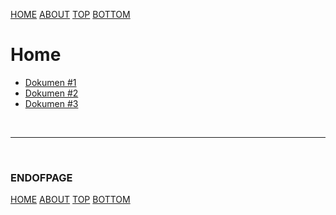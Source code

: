 ---
---

[HOME](index.md)
[ABOUT](README.md)
[TOP](#)
[BOTTOM](#endofpage)

# Home

* [Dokumen #1](xfile1.html)
* [Dokumen #2](xfile2.html)
* [Dokumen #3](xfile3.html)

<br>
<hr>
<br>

### ENDOFPAGE

[HOME](index.md)
[ABOUT](README.md)
[TOP](#)
[BOTTOM](#endofpage)
<br>

